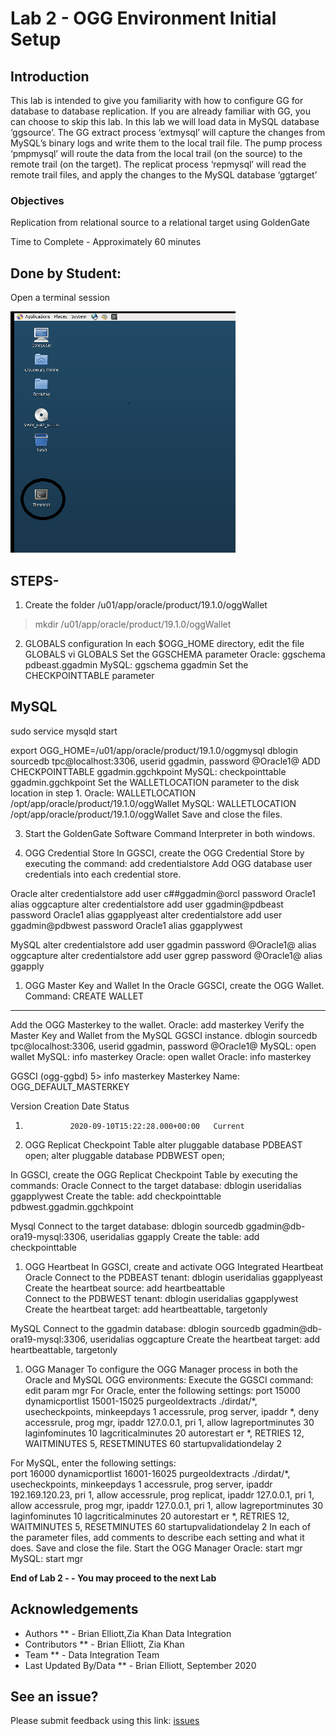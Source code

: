 #  Lab 2 -  OGG Environment Initial Setup

## Introduction

This lab is intended to give you familiarity with how to configure GG for database to database replication. If you are already familiar with GG, you can choose to skip this lab.
In this lab we will load data in MySQL database ‘ggsource’. The GG extract process ‘extmysql’ will
capture the changes from MySQL’s binary logs and write them to the local trail file. The pump process
‘pmpmysql’ will route the data from the local trail (on the source) to the remote trail (on the target). The replicat process ‘repmysql’ will read the remote trail files, and apply the changes to the MySQL database ‘ggtarget’

### Objectives
Replication from relational source to a relational target using GoldenGate


Time to Complete -
Approximately 60 minutes

## Done by Student:

Open a terminal session

![](./images/terminal2.png)

## STEPS-

1. Create the folder /u01/app/oracle/product/19.1.0/oggWallet
> mkdir /u01/app/oracle/product/19.1.0/oggWallet

2. GLOBALS configuration
In each $OGG_HOME directory, edit the file GLOBALS
vi GLOBALS
Set the GGSCHEMA parameter
Oracle: ggschema pdbeast.ggadmin
MySQL: ggschema ggadmin
Set the CHECKPOINTTABLE parameter

## MySQL

sudo service mysqld start

export OGG_HOME=/u01/app/oracle/product/19.1.0/oggmysql
dblogin sourcedb tpc@localhost:3306, userid ggadmin, password @Oracle1@
ADD CHECKPOINTTABLE ggadmin.ggchkpoint
MySQL: checkpointtable ggadmin.ggchkpoint
Set the WALLETLOCATION parameter to the disk location in step 1.
Oracle: WALLETLOCATION /opt/app/oracle/product/19.1.0/oggWallet
MySQL: WALLETLOCATION /opt/app/oracle/product/19.1.0/oggWallet
Save and close the files.

3. Start the GoldenGate Software Command Interpreter in both windows.

4. OGG Credential Store
In GGSCI, create the OGG Credential Store by executing the command: 
add credentialstore
Add OGG database user credentials into each credential store.

Oracle
alter credentialstore add user c##ggadmin@orcl password Oracle1 alias oggcapture
alter credentialstore add user ggadmin@pdbeast password Oracle1 alias ggapplyeast
alter credentialstore add user ggadmin@pdbwest password Oracle1 alias ggapplywest
       
MySQL
alter credentialstore add user ggadmin password @Oracle1@ alias oggcapture
alter credentialstore add user ggrep password @Oracle1@ alias ggapply

1. OGG Master Key and Wallet
In the Oracle GGSCI, create the OGG Wallet.
Command: CREATE WALLET 
 ____________________________________   
Add the OGG Masterkey to the wallet.
Oracle: add masterkey
Verify the Master Key and Wallet from the MySQL GGSCI instance.
dblogin sourcedb tpc@localhost:3306, userid ggadmin, password @Oracle1@
MySQL: open wallet
MySQL: info masterkey
Oracle: open wallet
Oracle: info masterkey

GGSCI (ogg-ggbd) 5> info masterkey
Masterkey Name: OGG_DEFAULT_MASTERKEY

Version         Creation Date                   Status
1.               2020-09-10T15:22:28.000+00:00   Current
   
6. OGG Replicat Checkpoint Table
alter pluggable database PDBEAST open;
alter pluggable database PDBWEST open;

In GGSCI, create the OGG Replicat Checkpoint Table by executing the commands:
Oracle
Connect to the target database: dblogin useridalias ggapplywest
Create the table: add checkpointtable pdbwest.ggadmin.ggchkpoint

Mysql
Connect to the target database: dblogin sourcedb ggadmin@db-ora19-mysql:3306, useridalias ggapply
Create the table: add checkpointtable	

1. OGG Heartbeat
In GGSCI, create and activate OGG Integrated Heartbeat
Oracle
Connect to the PDBEAST tenant: dblogin useridalias ggapplyeast
Create the heartbeat source: add heartbeattable		
Connect to the PDBWEST tenant: dblogin useridalias ggapplywest
Create the heartbeat target: add heartbeattable, targetonly

MySQL
Connect to the ggadmin database: dblogin sourcedb ggadmin@db-ora19-mysql:3306, useridalias oggcapture
Create the heartbeat target: add heartbeattable, targetonly
		  
1. OGG Manager
To configure the OGG Manager process in both the Oracle and MySQL OGG environments:
Execute the GGSCI command: edit param mgr
For Oracle, enter the following settings:
	      port 15000
          dynamicportlist 15001-15025
          purgeoldextracts ./dirdat/*, usecheckpoints, minkeepdays 1
          accessrule, prog server, ipaddr *, deny
          accessrule, prog mgr, ipaddr 127.0.0.1, pri 1, allow
          lagreportminutes 30
          laginfominutes 10
          lagcriticalminutes 20
          autorestart er *, RETRIES 12, WAITMINUTES 5, RESETMINUTES 60
          startupvalidationdelay 2

For MySQL, enter the following settings:	
	      port 16000
          dynamicportlist 16001-16025
          purgeoldextracts ./dirdat/*, usecheckpoints, minkeepdays 1
          accessrule, prog server, ipaddr 192.169.120.23, pri 1, allow
		  accessrule, prog replicat, ipaddr 127.0.0.1, pri 1, allow
          accessrule, prog mgr, ipaddr 127.0.0.1, pri 1, allow
          lagreportminutes 30
          laginfominutes 10
          lagcriticalminutes 20
          autorestart er *, RETRIES 12, WAITMINUTES 5, RESETMINUTES 60
          startupvalidationdelay 2
In each of the parameter files, add comments to describe each setting and what it does.
Save and close the file.
Start the OGG Manager
Oracle: start mgr
MySQL: start mgr

**End of Lab 2 - - You may proceed to the next Lab**

## Acknowledgements

  * Authors ** - Brian Elliott,Zia Khan Data Integration
  * Contributors ** - Brian Elliott, Zia Khan
  * Team ** - Data Integration Team
  * Last Updated By/Data ** - Brian Elliott, September 2020

## See an issue?

Please submit feedback using this link: [issues](https://github.com/oracle/learning-library/issues) 
  

